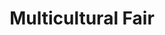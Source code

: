 ---
pid: MP152
title: Multicultural Fair
location_transcription: Parkway
zipcode: '10403'
outside_phl: "X SAN JOSÃ\x89 PROVINCE "
neighborhood: 
age: '65'
age_range: 60-69
instagram: 
image_file_name: MP_152.jpg
proposal_transcription: |-
  Have a multicultural fair on the parkway displaying food + art from different countries.
  interactive art for kids+adults
topic: Art,Culture,Food,Globalism
topic_summary: 0, 0, 0, 0
type: Event,Interactive,Celebration
keywords_other: cultures, multicultural, food, parkway, benjamin franklin parkway,
  fair, art, culture
credit: Linda N. Freedman
image_labels: 
twitter: 
facebook: 
permalink: "/monuments/mp152/"
layout: item-page
---